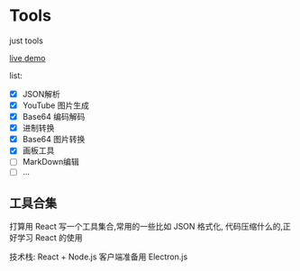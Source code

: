 # Tools

just tools

[live demo](https://zuozhe1997.github.io/Tools/#/)

list:
- [x] JSON解析
- [x] YouTube 图片生成
- [x] Base64 编码解码
- [x] 进制转换
- [x] Base64 图片转换
- [x] 画板工具
- [ ] MarkDown编辑
- [ ] ... 

## 工具合集

打算用 React 写一个工具集合,常用的一些比如 JSON 格式化, 代码压缩什么的,正好学习 React 的使用

技术栈: React + Node.js
客户端准备用 Electron.js


